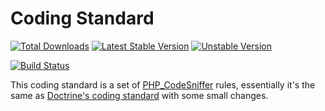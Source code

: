# Coding Standard

[![Total Downloads]](https://packagist.org/packages/lcobucci/coding-standard)
[![Latest Stable Version]](https://packagist.org/packages/lcobucci/coding-standard)
[![Unstable Version]](https://packagist.org/packages/lcobucci/coding-standard)

[![Build Status]](https://github.com/lcobucci/coding-standard/actions?query=workflow%3A%22Check%20Coding%20Standards%22+branch%3A7.0.x)

This coding standard is a set of [PHP_CodeSniffer](https://github.com/squizlabs/PHP_CodeSniffer) rules, essentially it's
the same as [Doctrine's coding standard](https://github.com/doctrine/coding-standard) with some small changes.

[Total Downloads]: https://img.shields.io/packagist/dt/lcobucci/coding-standard.svg?style=flat-square
[Latest Stable Version]: https://img.shields.io/packagist/v/lcobucci/coding-standard.svg?style=flat-square
[Unstable Version]: https://img.shields.io/packagist/vpre/lcobucci/coding-standard.svg?style=flat-square
[Build Status]: https://img.shields.io/github/workflow/status/lcobucci/coding-standard/Check%20Coding%20Standards/7.0.x?style=flat-square
